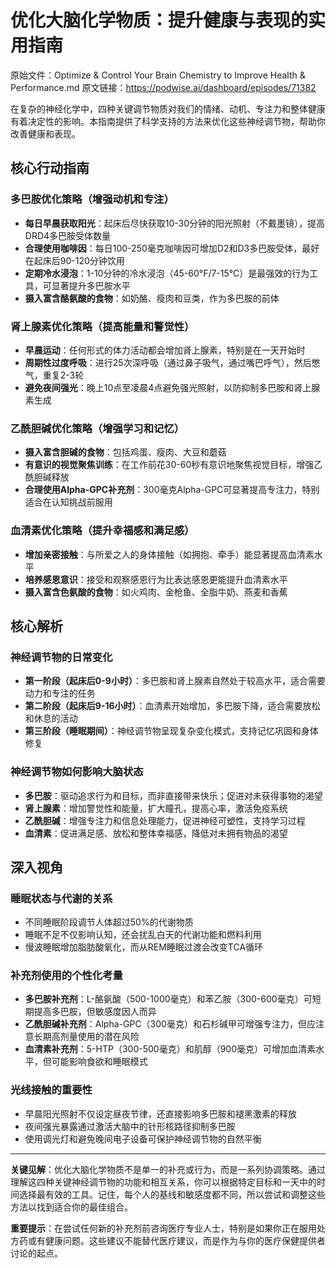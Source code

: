 # 优化大脑化学物质：提升健康与表现的实用指南

原始文件：Optimize & Control Your Brain Chemistry to Improve Health & Performance.md
原文链接：https://podwise.ai/dashboard/episodes/71382

在复杂的神经化学中，四种关键调节物质对我们的情绪、动机、专注力和整体健康有着决定性的影响。本指南提供了科学支持的方法来优化这些神经调节物，帮助你改善健康和表现。

## 核心行动指南

### 多巴胺优化策略（增强动机和专注）
* **每日早晨获取阳光**：起床后尽快获取10-30分钟的阳光照射（不戴墨镜），提高DRD4多巴胺受体数量
* **合理使用咖啡因**：每日100-250毫克咖啡因可增加D2和D3多巴胺受体，最好在起床后90-120分钟饮用
* **定期冷水浸泡**：1-10分钟的冷水浸泡（45-60°F/7-15°C）是最强效的行为工具，可显著提升多巴胺水平
* **摄入富含酪氨酸的食物**：如奶酪、瘦肉和豆类，作为多巴胺的前体

### 肾上腺素优化策略（提高能量和警觉性）
* **早晨运动**：任何形式的体力活动都会增加肾上腺素，特别是在一天开始时
* **周期性过度呼吸**：进行25次深呼吸（通过鼻子吸气，通过嘴巴呼气），然后憋气，重复2-3轮
* **避免夜间强光**：晚上10点至凌晨4点避免强光照射，以防抑制多巴胺和肾上腺素生成

### 乙酰胆碱优化策略（增强学习和记忆）
* **摄入富含胆碱的食物**：包括鸡蛋、瘦肉、大豆和蘑菇
* **有意识的视觉聚焦训练**：在工作前花30-60秒有意识地聚焦视觉目标，增强乙酰胆碱释放
* **合理使用Alpha-GPC补充剂**：300毫克Alpha-GPC可显著提高专注力，特别适合在认知挑战前服用

### 血清素优化策略（提升幸福感和满足感）
* **增加亲密接触**：与所爱之人的身体接触（如拥抱、牵手）能显著提高血清素水平
* **培养感恩意识**：接受和观察感恩行为比表达感恩更能提升血清素水平
* **摄入富含色氨酸的食物**：如火鸡肉、金枪鱼、全脂牛奶、燕麦和香蕉

## 核心解析

### 神经调节物的日常变化
* **第一阶段（起床后0-9小时）**：多巴胺和肾上腺素自然处于较高水平，适合需要动力和专注的任务
* **第二阶段（起床后9-16小时）**：血清素开始增加，多巴胺下降，适合需要放松和休息的活动
* **第三阶段（睡眠期间）**：神经调节物呈现复杂变化模式，支持记忆巩固和身体修复

### 神经调节物如何影响大脑状态
* **多巴胺**：驱动追求行为和目标，而非直接带来快乐；促进对未获得事物的渴望
* **肾上腺素**：增加警觉性和能量，扩大瞳孔，提高心率，激活免疫系统
* **乙酰胆碱**：增强专注力和信息处理能力，促进神经可塑性，支持学习过程
* **血清素**：促进满足感、放松和整体幸福感，降低对未拥有物品的渴望

## 深入视角

### 睡眠状态与代谢的关系
* 不同睡眠阶段调节人体超过50%的代谢物质
* 睡眠不足不仅影响认知，还会扰乱白天的代谢功能和燃料利用
* 慢波睡眠增加脂肪酸氧化，而从REM睡眠过渡会改变TCA循环

### 补充剂使用的个性化考量
* **多巴胺补充剂**：L-酪氨酸（500-1000毫克）和苯乙胺（300-600毫克）可短期提高多巴胺，但敏感度因人而异
* **乙酰胆碱补充剂**：Alpha-GPC（300毫克）和石杉碱甲可增强专注力，但应注意长期高剂量使用的潜在风险
* **血清素补充剂**：5-HTP（300-500毫克）和肌醇（900毫克）可增加血清素水平，但可能影响食欲和睡眠模式

### 光线接触的重要性
* 早晨阳光照射不仅设定昼夜节律，还直接影响多巴胺和褪黑激素的释放
* 夜间强光暴露通过激活大脑中的针形核路径抑制多巴胺
* 使用调光灯和避免晚间电子设备可保护神经调节物的自然平衡

---

**关键见解**：优化大脑化学物质不是单一的补充或行为，而是一系列协调策略。通过理解这四种关键神经调节物的功能和相互关系，你可以根据特定目标和一天中的时间选择最有效的工具。记住，每个人的基线和敏感度都不同，所以尝试和调整这些方法以找到适合你的最佳组合。

**重要提示**：在尝试任何新的补充剂前咨询医疗专业人士，特别是如果你正在服用处方药或有健康问题。这些建议不能替代医疗建议，而是作为与你的医疗保健提供者讨论的起点。
